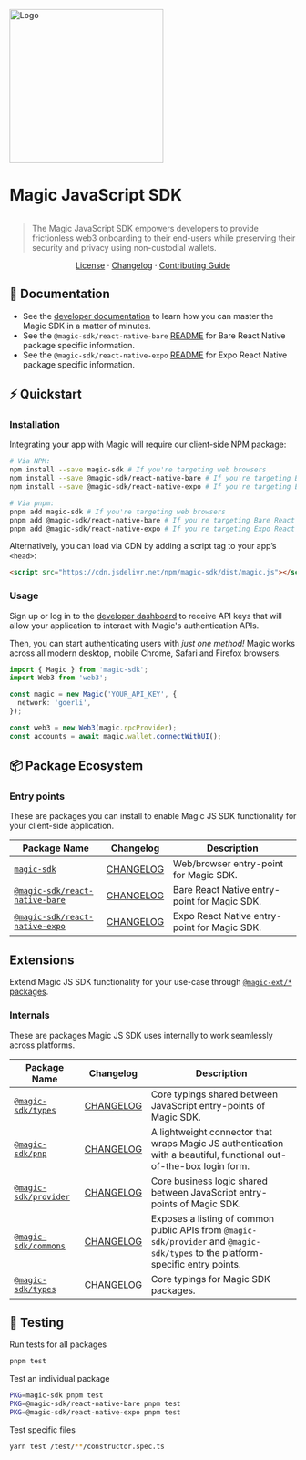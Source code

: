   <p align="left">
    <a href="https://magic.link/docs/home/welcome">
      <img src="https://media.graphassets.com/T9TXZhcNRVm211eyMh3u" alt="Logo" width="270" height="auto">
    </a>
  </p>

# Magic JavaScript SDK

[![<MagicLabs>](https://circleci.com/gh/magiclabs/magic-js.svg?style=shield)](https://circleci.com/gh/magiclabs/magic-js)

> The Magic JavaScript SDK empowers developers to provide frictionless web3 onboarding to their end-users while preserving their security and privacy using non-custodial wallets.

<p align="center">
  <a href="https://github.com/magiclabs/magic-js/blob/master/LICENSE">License</a> ·
  <a href="https://github.com/magiclabs/magic-js/blob/master/CHANGELOG.md">Changelog</a> ·
  <a href="https://github.com/magiclabs/magic-js/blob/master/CONTRIBUTING.md">Contributing Guide</a>
</p>

## 📖 Documentation

- See the [developer documentation](https://docs.magic.link) to learn how you can master the Magic SDK in a matter of minutes.
- See the `@magic-sdk/react-native-bare` [README](https://github.com/magiclabs/magic-js/tree/master/packages/%40magic-sdk/react-native-bare#readme) for Bare React Native package specific information.
- See the `@magic-sdk/react-native-expo` [README](https://github.com/magiclabs/magic-js/tree/master/packages/%40magic-sdk/react-native-expo#readme) for Expo React Native package specific information.

## ⚡️ Quickstart

### Installation

Integrating your app with Magic will require our client-side NPM package:

```bash
# Via NPM:
npm install --save magic-sdk # If you're targeting web browsers
npm install --save @magic-sdk/react-native-bare # If you're targeting Bare React Native
npm install --save @magic-sdk/react-native-expo # If you're targeting Expo React Native

# Via pnpm:
pnpm add magic-sdk # If you're targeting web browsers
pnpm add @magic-sdk/react-native-bare # If you're targeting Bare React Native
pnpm add @magic-sdk/react-native-expo # If you're targeting Expo React Native
```

Alternatively, you can load via CDN by adding a script tag to your app’s `<head>`:

```html
<script src="https://cdn.jsdelivr.net/npm/magic-sdk/dist/magic.js"></script>
```

### Usage

Sign up or log in to the [developer dashboard](https://dashboard.magic.link) to receive API keys that will allow your application to interact with Magic's authentication APIs.

Then, you can start authenticating users with _just one method!_ Magic works across all modern desktop, mobile Chrome, Safari and Firefox browsers.

```ts
import { Magic } from 'magic-sdk';
import Web3 from 'web3';

const magic = new Magic('YOUR_API_KEY', {
  network: 'goerli',
});

const web3 = new Web3(magic.rpcProvider);
const accounts = await magic.wallet.connectWithUI();
```

## 📦 Package Ecosystem

### Entry points

These are packages you can install to enable Magic JS SDK functionality for your client-side application.

| Package Name                                                                                 | Changelog                                                         | Description                                  |
| -------------------------------------------------------------------------------------------- | ----------------------------------------------------------------- | -------------------------------------------- |
| [`magic-sdk`](https://www.npmjs.com/package/magic-sdk)                                       | [CHANGELOG](./packages/magic-sdk/CHANGELOG.md)                    | Web/browser entry-point for Magic SDK.       |
| [`@magic-sdk/react-native-bare`](https://www.npmjs.com/package/@magic-sdk/react-native-bare) | [CHANGELOG](./packages/@magic-sdk/react-native-bare/CHANGELOG.md) | Bare React Native entry-point for Magic SDK. |
| [`@magic-sdk/react-native-expo`](https://www.npmjs.com/package/@magic-sdk/react-native-expo) | [CHANGELOG](./packages/@magic-sdk/react-native-expo/CHANGELOG.md) | Expo React Native entry-point for Magic SDK. |

## Extensions

Extend Magic JS SDK functionality for your use-case through [`@magic-ext/*` packages](./packages/@magic-ext).

### Internals

These are packages Magic JS SDK uses internally to work seamlessly across platforms.

| Package Name                                                               | Changelog                                                | Description                                                                                                                      |
| -------------------------------------------------------------------------- | -------------------------------------------------------- | -------------------------------------------------------------------------------------------------------------------------------- |
| [`@magic-sdk/types`](https://www.npmjs.com/package/@magic-sdk/types)       | [CHANGELOG](./packages/@magic-sdk/types/CHANGELOG.md)    | Core typings shared between JavaScript entry-points of Magic SDK.                                                                |
| [`@magic-sdk/pnp`](https://www.npmjs.com/package/@magic-sdk/pnp)           | [CHANGELOG](./packages/@magic-sdk/pnp/CHANGELOG.md)      | A lightweight connector that wraps Magic JS authentication with a beautiful, functional out-of-the-box login form.               |
| [`@magic-sdk/provider`](https://www.npmjs.com/package/@magic-sdk/provider) | [CHANGELOG](./packages/@magic-sdk/provider/CHANGELOG.md) | Core business logic shared between JavaScript entry-points of Magic SDK.                                                         |
| [`@magic-sdk/commons`](https://www.npmjs.com/package/@magic-sdk/commons)   | [CHANGELOG](./packages/@magic-sdk/commons/CHANGELOG.md)  | Exposes a listing of common public APIs from `@magic-sdk/provider` and `@magic-sdk/types` to the platform-specific entry points. |
| [`@magic-sdk/types`](https://www.npmjs.com/package/@magic-sdk/types)       | [CHANGELOG](./packages/@magic-sdk/types/CHANGELOG.md)    | Core typings for Magic SDK packages.                                                                                             |

## 🚦 Testing

Run tests for all packages

```bash
pnpm test
```

Test an individual package

```bash
PKG=magic-sdk pnpm test
PKG=@magic-sdk/react-native-bare pnpm test
PKG=@magic-sdk/react-native-expo pnpm test
```

Test specific files

```bash
yarn test /test/**/constructor.spec.ts
```
